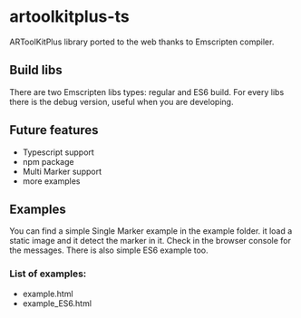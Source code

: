 # artoolkitplus-ts
ARToolKitPlus library ported to the web thanks to Emscripten compiler. 

## Build libs
There are two Emscripten libs types: regular and ES6 build. For every libs there is the debug version, useful when you are developing.

## Future features

- Typescript support
- npm package
- Multi Marker support
- more examples

## Examples
You can find a simple Single Marker example in the example folder. it load a static image and it detect the marker in it. Check in the browser console for the messages. There is also simple ES6 example too.
### List of examples:
- example.html
- example_ES6.html

